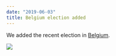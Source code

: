 ```yaml
---
date: "2019-06-03"
title: Belgium election added
---
```


We added the recent election in [Belgium](http://www.parlgov.org/explore/bel/election/2019-05-26/).

![](/images/parliament-netherlands.jpg)

